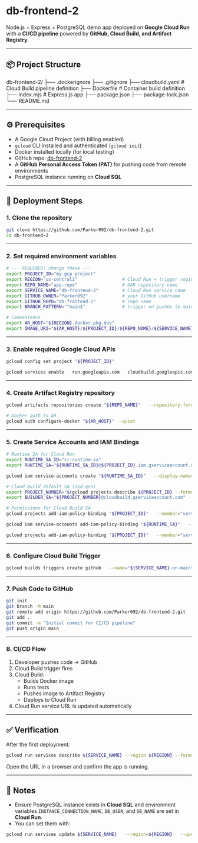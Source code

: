 # db-frontend-2

Node.js + Express + PostgreSQL demo app deployed on **Google Cloud Run** with a **CI/CD pipeline** powered by **GitHub, Cloud Build, and Artifact Registry**.

---

## 📦 Project Structure

db-frontend-2/
├── .dockerignore
├── .gitignore
├── cloudbuild.yaml   # Cloud Build pipeline definition
├── Dockerfile        # Container build definition
├── index.mjs         # Express.js app
├── package.json
├── package-lock.json
└── README.md

---

## ⚙️ Prerequisites

- A Google Cloud Project (with billing enabled)
- `gcloud` CLI installed and authenticated (`gcloud init`)
- Docker installed locally (for local testing)
- GitHub repo: [db-frontend-2](https://github.com/Parker092/db-frontend-2.git)
- A **GitHub Personal Access Token (PAT)** for pushing code from remote environments
- PostgreSQL instance running on **Cloud SQL**

---

## 🚀 Deployment Steps

### 1. Clone the repository

```bash
git clone https://github.com/Parker092/db-frontend-2.git
cd db-frontend-2
```

---

### 2. Set required environment variables

```bash
# --- REQUIRED: change these ---
export PROJECT_ID="my-gcp-project"
export REGION="us-central1"                 # Cloud Run + trigger region
export REPO_NAME="app-repo"                 # GAR repository name
export SERVICE_NAME="db-frontend-2"         # Cloud Run service name
export GITHUB_OWNER="Parker092"             # your GitHub username
export GITHUB_REPO="db-frontend-2"          # repo name
export BRANCH_PATTERN="^main$"              # trigger on pushes to main

# Convenience
export AR_HOST="${REGION}-docker.pkg.dev"
export IMAGE_URI="${AR_HOST}/${PROJECT_ID}/${REPO_NAME}/${SERVICE_NAME}"
```

---

### 3. Enable required Google Cloud APIs

```bash
gcloud config set project "${PROJECT_ID}"

gcloud services enable   run.googleapis.com   cloudbuild.googleapis.com   artifactregistry.googleapis.com   iam.googleapis.com
```

---

### 4. Create Artifact Registry repository

```bash
gcloud artifacts repositories create "${REPO_NAME}"   --repository-format=docker   --location="${REGION}"   --description="Containers for ${SERVICE_NAME}"

# Docker auth to AR
gcloud auth configure-docker "${AR_HOST}" --quiet
```

---

### 5. Create Service Accounts and IAM Bindings

```bash
# Runtime SA for Cloud Run
export RUNTIME_SA_ID="cr-runtime-sa"
export RUNTIME_SA="${RUNTIME_SA_ID}@${PROJECT_ID}.iam.gserviceaccount.com"

gcloud iam service-accounts create "${RUNTIME_SA_ID}"   --display-name="Cloud Run runtime for ${SERVICE_NAME}"

# Cloud Build default SA (2nd-gen)
export PROJECT_NUMBER="$(gcloud projects describe ${PROJECT_ID} --format='value(projectNumber)')"
export BUILDER_SA="${PROJECT_NUMBER}@cloudbuild.gserviceaccount.com"

# Permissions for Cloud Build SA
gcloud projects add-iam-policy-binding "${PROJECT_ID}"   --member="serviceAccount:${BUILDER_SA}"   --role="roles/run.admin"

gcloud iam service-accounts add-iam-policy-binding "${RUNTIME_SA}"   --member="serviceAccount:${BUILDER_SA}"   --role="roles/iam.serviceAccountUser"

gcloud projects add-iam-policy-binding "${PROJECT_ID}"   --member="serviceAccount:${BUILDER_SA}"   --role="roles/artifactregistry.writer"
```

---

### 6. Configure Cloud Build Trigger

```bash
gcloud builds triggers create github   --name="${SERVICE_NAME}-on-main"   --repo-owner="${GITHUB_OWNER}"   --repo-name="${GITHUB_REPO}"   --branch-pattern="${BRANCH_PATTERN}"   --build-config="cloudbuild.yaml"   --location="${REGION}"
```

---

### 7. Push Code to GitHub

```bash
git init
git branch -M main
git remote add origin https://github.com/Parker092/db-frontend-2.git
git add .
git commit -m "Initial commit for CI/CD pipeline"
git push origin main
```

---

### 8. CI/CD Flow

1. Developer pushes code → GitHub
2. Cloud Build trigger fires
3. Cloud Build:
   - Builds Docker image
   - Runs tests
   - Pushes image to Artifact Registry
   - Deploys to Cloud Run
4. Cloud Run service URL is updated automatically

---

## ✅ Verification

After the first deployment:

```bash
gcloud run services describe ${SERVICE_NAME} --region ${REGION} --format='value(status.url)'
```

Open the URL in a browser and confirm the app is running.

---

## 🔑 Notes

- Ensure PostgreSQL instance exists in **Cloud SQL** and environment variables `INSTANCE_CONNECTION_NAME`, `DB_USER`, and `DB_NAME` are set in **Cloud Run**.
- You can set them with:

```bash
gcloud run services update ${SERVICE_NAME}   --region=${REGION}   --update-env-vars INSTANCE_CONNECTION_NAME="your-sql-connection",DB_USER="youruser",DB_NAME="yourdb"
```
